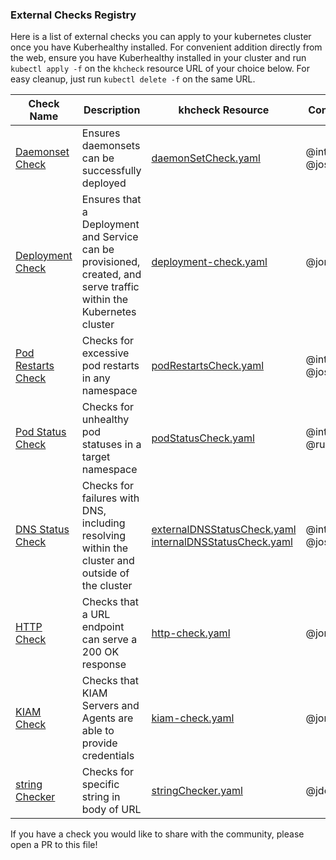 ### External Checks Registry

Here is a list of external checks you can apply to your kubernetes cluster once you have Kuberhealthy installed.  For convenient addition directly from the web, ensure you have Kuberhealthy installed in your cluster and run `kubectl apply -f` on the `khcheck` resource URL of your choice below.  For easy cleanup, just run `kubectl delete -f` on the same URL.

| Check Name | Description | khcheck Resource | Contributor |
| --- | --- | --- | --- |
| [Daemonset Check](../cmd/daemonSetCheck/README.md) | Ensures daemonsets can be successfully deployed | [daemonSetCheck.yaml](../cmd/daemonSetCheck/daemonSetCheck.yaml) | @integrii @joshulyne |
| [Deployment Check](../cmd/deployment-check/README.md) | Ensures that a Deployment and Service can be provisioned, created, and serve traffic within the Kubernetes cluster | [deployment-check.yaml](../cmd/deployment-check/deployment-check.yaml) | @jonnydawg |
| [Pod Restarts Check](../cmd/podRestartsCheck/README.md) | Checks for excessive pod restarts in any namespace | [podRestartsCheck.yaml](../cmd/podRestartsCheck/podRestartsCheck.yaml) | @integrii @joshulyne |
| [Pod Status Check](../cmd/podStatusCheck/README.md) | Checks for unhealthy pod statuses in a target namespace | [podStatusCheck.yaml](../cmd/podStatusCheck/podStatusCheck.yaml) | @integrii @rukatm |
| [DNS Status Check](../cmd/dnsStatusCheck/README.md) | Checks for failures with DNS, including resolving within the cluster and outside of the cluster | [externalDNSStatusCheck.yaml](../cmd/dnsStatusCheck/externalDNSStatusCheck.yaml) [internalDNSStatusCheck.yaml](../cmd/dnsStatusCheck/internalDNSStatusCheck.yaml) | @integrii @joshulyne |
| [HTTP Check](../cmd/http-check/README.md)| Checks that a URL endpoint can serve a 200 OK response | [http-check.yaml](../cmd/http-check/http-check.yaml) | @jonnydawg |
| [KIAM Check](../cmd/kiam-check/README.md) | Checks that KIAM Servers and Agents are able to provide credentials | [kiam-check.yaml](../cmd/kiam-check.yaml) | @jonnydawg |
| [string Checker](../cmd/stringChecker/README.md) | Checks for specific string in body of URL | [stringChecker.yaml](../cmd/stringChecker/stringChecker.yaml) | @jdowni000 |

If you have a check you would like to share with the community, please open a PR to this file!
